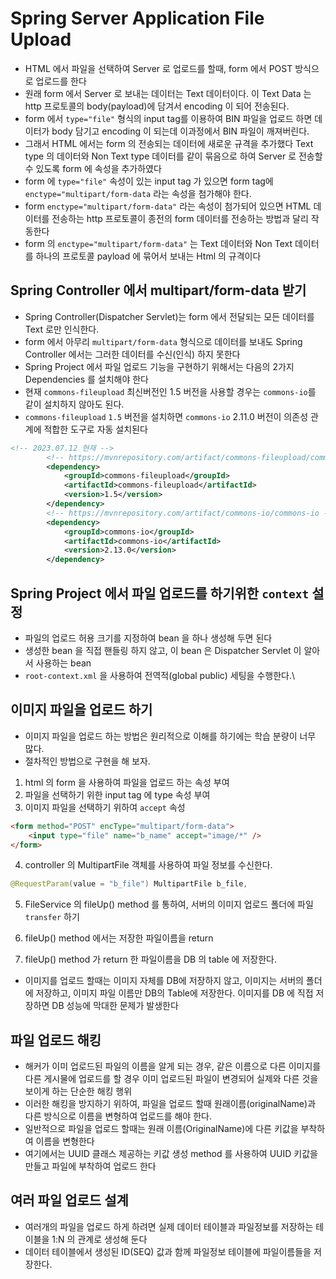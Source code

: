 # Spring Server Application File Upload
- HTML 에서 파일을 선택하여 Server 로 업로드를 할때, form 에서 POST 방식으로 업로드를 한다
- 원래 form 에서 Server 로 보내는 데이터는 Text 데이터이다. 이 Text Data 는 http 프로토콜의 body(payload)에 담겨서 encoding 이 되어 전송된다.
- form 에서 `type="file"` 형식의 input tag를 이용하여 BIN 파일을 업로드 하면 데이터가 body 담기고 encoding 이 되는데 이과정에서 BIN 파일이 깨져버린다.
- 그래서 HTML 에서는 form 의 전송되는 데이터에 새로운 규격을 추가했다 Text type 의 데이터와 Non Text type 데이터를 같이 묶음으로 하여 Server 로 전송할 수 있도록 form 에 속성을 추가하였다
- form 에 `type="file"` 속성이 있는 input tag 가 있으면 form tag에 `enctype="multipart/form-data` 라는 속성을 첨가해야 한다.
- form `enctype="multipart/form-data"` 라는 속성이 첨가되어 있으면 HTML 데이터를 전송하는 http 프로토콜이 종전의 form 데이터를 전송하는 방법과 달리 작동한다
- form 의 `enctype="multipart/form-data"` 는 Text 데이터와 Non Text 데이터를 하나의 프로토콜 payload 에 묶어서 보내는 Html 의 규격이다

## Spring Controller 에서 multipart/form-data 받기
- Spring Controller(Dispatcher Servlet)는 form 에서 전달되는 모든 데이터를 Text 로만 인식한다.
- form 에서 아무리 `multipart/form-data` 형식으로 데이터를 보내도 Spring Controller 에서는 그러한 데이터를 수신(인식) 하지 못한다
- Spring Project 에서 파일 업로드 기능을 구현하기 위해서는 다음의 2가지 Dependencies 를 설치해야 한다
- 현재 `commons-fileupload` 최신버전인 1.5 버전을 사용할 경우는 `commons-io`를 같이 설치하지 않아도 된다.
- `commons-fileupload` `1.5` 버전을 설치하면 `commons-io` 2.11.0 버전이 의존성 관계에 적합한 도구로 자동 설치된다

```xml
<!-- 2023.07.12 현재 -->
		<!-- https://mvnrepository.com/artifact/commons-fileupload/commons-fileupload -->
		<dependency>
		    <groupId>commons-fileupload</groupId>
		    <artifactId>commons-fileupload</artifactId>
		    <version>1.5</version>
		</dependency>
		<!-- https://mvnrepository.com/artifact/commons-io/commons-io -->
		<dependency>
		    <groupId>commons-io</groupId>
		    <artifactId>commons-io</artifactId>
		    <version>2.13.0</version>
		</dependency>
```

## Spring Project 에서 파일 업로드를 하기위한 `context` 설정
- 파일의 업로드 허용 크기를 지정하여 bean 을 하나 생성해 두면 된다
- 생성한 bean 을 직접 핸들링 하지 않고, 이 bean 은 Dispatcher Servlet 이 알아서 사용하는 bean
- `root-context.xml` 을 사용하여 전역적(global public) 세팅을 수행한다.\

## 이미지 파일을 업로드 하기
- 이미지 파일을 업로드 하는 방법은 원리적으로 이해를 하기에는 학습 분량이 너무 많다.
- 절차적인 방법으로 구현을 해 보자.
1. html 의 form 을 사용하여 파일을 업로드 하는 속성 부여
2. 파일을 선택하기 위한 input tag 에 type 속성 부여
3. 이미지 파일을 선택하기 위하여 `accept` 속성
```html
<form method="POST" encType="multipart/form-data">
	<input type="file" name="b_name" accept="image/*" />
</form> 
```
4. controller 의 MultipartFile 객체를 사용하여 파일 정보를 수신한다.
```java
@RequestParam(value = "b_file") MultipartFile b_file,
```

5. FileService 의 fileUp() method 를 통하여, 서버의 이미지 업로드 폴더에 파일 `transfer` 하기

6. fileUp() method 에서는 저장한 파일이름을 return
7. fileUp() method 가 return 한 파일이름을 DB 의 table 에 저장한다.
* 이미지를 업로드 할때는 이미지 자체를 DB에 저장하지 않고, 이미지는 서버의 폴더에 저장하고, 이미지 파일 이름만 DB의 Table에 저장한다. 이미지를 DB 에 직접 저장하면 DB 성능에 막대한 문제가 발생한다

## 파일 업로드 해킹
- 해커가 이미 업로드된 파일의 이름을 알게 되는 경우, 같은 이름으로 다른 이미지를 다른 게시물에 업로드를 할 경우 이미 업로드된 파일이 변경되어 실제와 다른 것을 보이게 하는 단순한 해킹 행위
- 이러한 해킹을 방지하기 위하여, 파일을 업로드 할때 원래이름(originalName)과 다른 방식으로 이름을 변형하여 업로드를 해야 한다.
- 일반적으로 파일을 업로드 할때는 원래 이름(OriginalName)에 다른 키값을 부착하여 이름을 변형한다
- 여기에서는 UUID 클래스 제공하는 키값 생성 method 를 사용하여 UUID 키값을 만들고 파일에 부착하여 업로드 한다

## 여러 파일 업로드 설계
- 여러개의 파일을 업로드 하게 하려면 실제 데이터 테이블과 파일정보를 저장하는 테이블을 1:N 의 관계로 생성해 둔다
- 데이터 테이블에서 생성된 ID(SEQ) 값과 함께 파일정보 테이블에 파일이름들을 저장한다.

